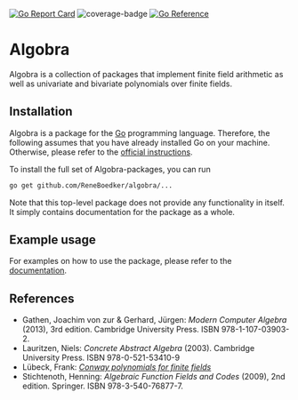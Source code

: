 [![Go Report Card](https://goreportcard.com/badge/github.com/ReneBoedker/algobra)](https://goreportcard.com/report/github.com/ReneBoedker/algobra)
![coverage-badge](https://img.shields.io/badge/coverage-91.9%25-brightgreen?cacheSeconds=86400&style=flat)
[![Go Reference](https://pkg.go.dev/badge/github.com/ReneBoedker/algobra.svg)](https://pkg.go.dev/github.com/ReneBoedker/algobra)

# Algobra
Algobra is a collection of packages that implement finite field arithmetic as well as univariate and bivariate polynomials over finite fields.

## Installation
Algobra is a package for the [Go](https://golang.org/) programming language. Therefore, the following assumes that you have already installed Go on your machine. Otherwise, please refer to the [official instructions](https://golang.org/doc/install).

To install the full set of Algobra-packages, you can run
```sh
go get github.com/ReneBoedker/algobra/...
```
Note that this top-level package does not provide any functionality in itself. It simply contains documentation for the package as a whole.

## Example usage
For examples on how to use the package, please refer to the [documentation](https://godoc.org/github.com/ReneBoedker/algobra).

## References
* Gathen, Joachim von zur &amp; Gerhard, Jürgen: _Modern Computer Algebra_ (2013), 3rd edition. Cambridge University Press. ISBN 978-1-107-03903-2.
* Lauritzen, Niels: _Concrete Abstract Algebra_ (2003). Cambridge University Press. ISBN 978-0-521-53410-9
* Lübeck, Frank: [_Conway polynomials for finite fields_](http://www.math.rwth-aachen.de/~Frank.Luebeck/data/ConwayPol/index.html?LANG=en)
* Stichtenoth, Henning: _Algebraic Function Fields and Codes_ (2009), 2nd edition. Springer. ISBN 978-3-540-76877-7.

